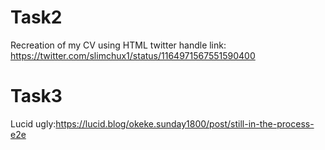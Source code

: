 # Task2
Recreation of my CV using HTML
twitter handle link: https://twitter.com/slimchux1/status/1164971567551590400

# Task3
Lucid ugly:https://lucid.blog/okeke.sunday1800/post/still-in-the-process-e2e
